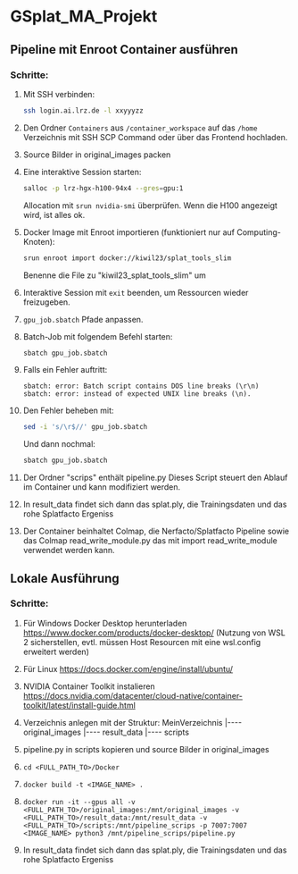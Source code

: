 # GSplat_MA_Projekt

## Pipeline mit Enroot Container ausführen

### Schritte:

1. Mit SSH verbinden:
   ```bash
   ssh login.ai.lrz.de -l xxyyyzz
   ```

2. Den Ordner `Containers` aus `/container_workspace` auf das `/home` Verzeichnis mit SSH SCP Command oder über das Frontend hochladen.

3. Source Bilder in original_images packen

4. Eine interaktive Session starten:
   ```bash
   salloc -p lrz-hgx-h100-94x4 --gres=gpu:1
   ```
   Allocation mit `srun nvidia-smi` überprüfen. Wenn die H100 angezeigt wird, ist alles ok.

5. Docker Image mit Enroot importieren (funktioniert nur auf Computing-Knoten):
   ```bash
   srun enroot import docker://kiwil23/splat_tools_slim
   ```
   Benenne die File zu "kiwil23_splat_tools_slim" um

6. Interaktive Session mit `exit` beenden, um Ressourcen wieder freizugeben.

8. `gpu_job.sbatch` Pfade anpassen.

9. Batch-Job mit folgendem Befehl starten:
   ```bash
   sbatch gpu_job.sbatch
   ```

10. Falls ein Fehler auftritt:
    ```
    sbatch: error: Batch script contains DOS line breaks (\r\n)
    sbatch: error: instead of expected UNIX line breaks (\n).
    ```

11. Den Fehler beheben mit:
    ```bash
    sed -i 's/\r$//' gpu_job.sbatch
    ```
    Und dann nochmal:
    ```bash
    sbatch gpu_job.sbatch
    ```

12. Der Ordner "scrips" enthält pipeline.py Dieses Script steuert den Ablauf im Container und kann modifiziert werden.
13. In result_data findet sich dann das splat.ply, die Trainingsdaten und das rohe Splatfacto Ergeniss
14. Der Container beinhaltet Colmap, die Nerfacto/Splatfacto Pipeline sowie das Colmap read_write_module.py das mit import read_write_module verwendet werden kann.

## Lokale Ausführung
### Schritte:
1. Für Windows Docker Desktop herunterladen https://www.docker.com/products/docker-desktop/ (Nutzung von WSL 2 sicherstellen, evtl. müssen Host Resourcen mit eine wsl.config erweitert werden)
2. Für Linux https://docs.docker.com/engine/install/ubuntu/
3. NVIDIA Container Toolkit instalieren https://docs.nvidia.com/datacenter/cloud-native/container-toolkit/latest/install-guide.html
4. Verzeichnis anlegen mit der Struktur:
   MeinVerzeichnis
      |---- original_images
      |---- result_data
      |---- scripts
5. pipeline.py in scripts kopieren und source Bilder in original_images
   
6. `cd <FULL_PATH_TO>/Docker`
7. `docker build -t <IMAGE_NAME> .`
8. `docker run -it --gpus all -v <FULL_PATH_TO>/original_images:/mnt/original_images -v <FULL_PATH_TO>/result_data:/mnt/result_data -v <FULL_PATH_TO>/scripts:/mnt/pipeline_scrips -p 7007:7007 <IMAGE_NAME> python3 /mnt/pipeline_scrips/pipeline.py  `
9. In result_data findet sich dann das splat.ply, die Trainingsdaten und das rohe Splatfacto Ergeniss
